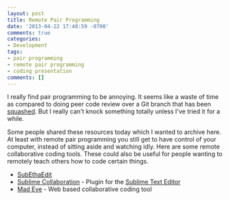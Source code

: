 ```yaml
---
layout: post
title: Remote Pair Programming
date: '2013-04-22 17:48:59 -0700'
comments: true
categories:
- Development
tags:
- pair programming
- remote pair programming
- coding presentation
comments: []
---
```


I really find pair programming to be annoying. It seems like a waste of time as
compared to doing peer code review over a Git branch that has been [squashed].
But I really can't knock something totally unless I've tried it for a while.

Some people shared these resources today which I wanted to archive here. At
least with remote pair programming you still get to have control of your
computer, instead of sitting aside and watching idly. Here are some remote
collaborative coding tools. These could also be useful for people wanting to
remotely teach others how to code certain things.

* [SubEthaEdit](http://www.codingmonkeys.de/subethaedit/)
* [Sublime Collaboration](https://github.com/zookatron/sublime-collaboration) -
  Plugin for the [Sublime Text Editor]
* [Mad Eye](http://madeye.io/) - Web based collaborative coding tool

[squashed]: http://gitready.com/advanced/2009/02/10/squashing-commits-with-rebase.html
[Sublime Text Editor]: http://www.sublimetext.com/
